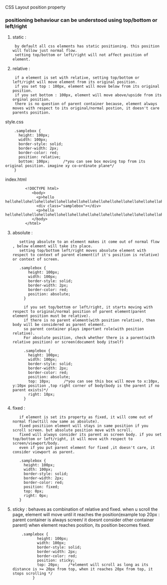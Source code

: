 CSS Layout position property

### positioning behaviour can be understood using top/bottom or left/right

1. static  : 

        by default all css elements has static positioning. this position will follow just normal flow. 
        setting top/bottom or left/right will not affect position of element. 
        
        
2. relative : 

        if a element is set with relative, setting top/bottom or left/right will move element from its original position. 
        if you set top : 100px, element will move below from its original position.
        if you set bottom : 100px, element will move above/upside from its orginal position.
        there is no question of parent container because, element always moves with respect to its original/normal postion, it doesn't care parents position.

style.css

        .samplebox {
          height: 100px;
          width: 100px;
          border-style: solid;
          border-width: 2px;
          border-color: red;
          position: relative;
          bottom: 100px;      /*you can see box moving top from its original position. imagine xy co-ordinate plane*/
        }
        
        
index.html
        
             <!DOCTYPE html>
                <body>
                  <p>hello hellohellohellohellohellohellohellohellohellohellohellohellohellohellohellohellohellohellohellohellohellohellohellohellohellohellohellohellohellohellohellohellohellohellohellohellohellohellohellohellohellohellohellohellohellohellohellohellohello</p>
                  <div class="samplebox"></div>
                  <p>hello hellohellohellohellohellohellohellohellohellohellohellohellohellohellohellohellohellohellohellohellohellohellohellohellohellohellohellohellohellohellohellohellohellohellohellohellohellohellohellohellohellohellohellohellohellohellohellohellohello</p>
                </body>
             </html>
        
        
3. absolute :

          setting absolute to an element makes it come out of normal flow , below element will take its place.
          setting top/bottom left/right moves absolute element with respect to context of parent element(if it's position is relative) or context of screen.
          
          .samplebox {
              height: 100px;
              width: 100px;
              border-style: solid;
              border-width: 2px;
              border-color: red;
              position: absolute;
            }
            
            if you set top/bottom or left/right, it starts moving with respect to original/normal position of parent element(parent element position must be relative).
            if there is no parent element(with position relative), then body will be considered as parent element.
            so parent container plays important role(with position relative). 
            For absolute position, check whether there is a parent(with relative position) or screen(document body itself)
            
            .samplebox {
              height: 100px;
              width: 100px;
              border-style: solid;
              border-width: 2px;
              border-color: red;
              position: absolute;
              top: 10px;      /*you can see this box will move to x:10px, y:10px position ,top right corner of body(body is the parent if no parent exists)*/
              right: 10px;
            }



4. fixed : 

          if element is set its property as fixed, it will come out of normal flow(till now same as absolute).
          fixed positiion element will stays in same position if you scroll screen. but absolute position move with scroll.
          fixed will always consider its parent as screen body. if you set top/bottom or left/right, it will move with respect to screen/viewport/body.
          even if you put parent element for fixed ,it doesn't care, it consider viewport as parent.

          .samplebox {
            height: 100px;
            width: 100px;
            border-style: solid;
            border-width: 2px;
            border-color: red;
            position: fixed;
            top: 0px;
            right: 0px;
          }


5. sticky : behaves as combination of relative and fixed.
   when u scroll the page, element will move until it reaches the position(example top 20px : parent container is always screen/ it doesnt consider other container parent) 
   when element reaches position, its position becomes fixed.
   
   
           .samplebox {
                  height: 100px;
                  width: 100px;
                  border-style: solid;
                  border-width: 2px;
                  border-color: red;
                  position: sticky;
                  top: 20px;    /*element will scroll as long as its distance is >= 20px from top, when it reaches 20px from top, it stops scrolling */
                }
